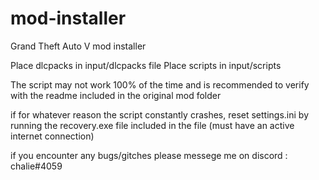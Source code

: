 # mod-installer
Grand Theft Auto V mod installer

Place dlcpacks in input/dlcpacks file
Place scripts in input/scripts

The script may not work 100% of the time and is recommended to verify with the readme included in the original mod folder

if for whatever reason the script constantly crashes, reset settings.ini by running the recovery.exe file included in the file (must have an active internet connection)

if you encounter any bugs/gitches please messege me on discord : chalie#4059
